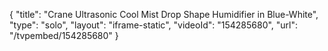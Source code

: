 {
    "title": "Crane Ultrasonic Cool Mist Drop Shape Humidifier in Blue-White",
    "type": "solo",
    "layout": "iframe-static",
    "videoId": "154285680",
    "url": "\/tvpembed\/154285680"
}